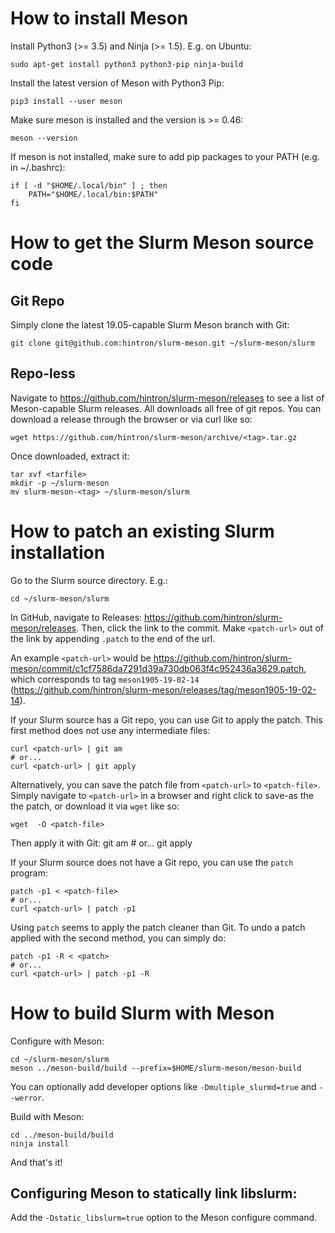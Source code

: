 # How to install Meson

Install Python3 (>= 3.5) and Ninja (>= 1.5). E.g. on Ubuntu:

    sudo apt-get install python3 python3-pip ninja-build

Install the latest version of Meson with Python3 Pip:

    pip3 install --user meson

Make sure meson is installed and the version is >= 0.46:

    meson --version

If meson is not installed, make sure to add pip packages to your PATH
(e.g. in ~/.bashrc):

    if [ -d "$HOME/.local/bin" ] ; then
        PATH="$HOME/.local/bin:$PATH"
    fi

# How to get the Slurm Meson source code

## Git Repo

Simply clone the latest 19.05-capable Slurm Meson branch with Git:

    git clone git@github.com:hintron/slurm-meson.git ~/slurm-meson/slurm

## Repo-less

Navigate to https://github.com/hintron/slurm-meson/releases to see a list of
Meson-capable Slurm releases. All downloads all free of git repos.
You can download a release through the browser or via curl like
so:

    wget https://github.com/hintron/slurm-meson/archive/<tag>.tar.gz

Once downloaded, extract it:

    tar xvf <tarfile>
    mkdir -p ~/slurm-meson
    mv slurm-meson-<tag> ~/slurm-meson/slurm

# How to patch an existing Slurm installation

Go to the Slurm source directory. E.g.:

    cd ~/slurm-meson/slurm

In GitHub, navigate to Releases:
https://github.com/hintron/slurm-meson/releases. Then, click the link to the
commit. Make `<patch-url>` out of the link by appending `.patch` to the end of
the url.

An example `<patch-url>` would be
https://github.com/hintron/slurm-meson/commit/c1cf7586da7291d39a730db063f4c952436a3629.patch,
which corresponds to tag `meson1905-19-02-14`
(https://github.com/hintron/slurm-meson/releases/tag/meson1905-19-02-14).

If your Slurm source has a Git repo, you can use Git to apply the patch. This
first method does not use any intermediate files:

    curl <patch-url> | git am
    # or...
    curl <patch-url> | git apply

Alternatively, you can save the patch file from `<patch-url>` to `<patch-file>`.
Simply navigate to `<patch-url>` in a browser and right click to save-as the
the patch, or download it via `wget` like so:

    wget  -O <patch-file>

Then apply it with Git:
    git am <patch-file>
    # or...
    git apply <patch-file>


If your Slurm source does not have a Git repo, you can use the `patch` program:

    patch -p1 < <patch-file>
    # or...
    curl <patch-url> | patch -p1

Using `patch` seems to apply the patch cleaner than Git.
To undo a patch applied with the second method, you can simply do:

    patch -p1 -R < <patch>
    # or...
    curl <patch-url> | patch -p1 -R

# How to build Slurm with Meson

Configure with Meson:

    cd ~/slurm-meson/slurm
    meson ../meson-build/build --prefix=$HOME/slurm-meson/meson-build

You can optionally add developer options like `-Dmultiple_slurmd=true` and
`--werror`.

Build with Meson:

    cd ../meson-build/build
    ninja install

And that's it!

## Configuring Meson to statically link libslurm:

Add the `-Dstatic_libslurm=true` option to the Meson configure command.
